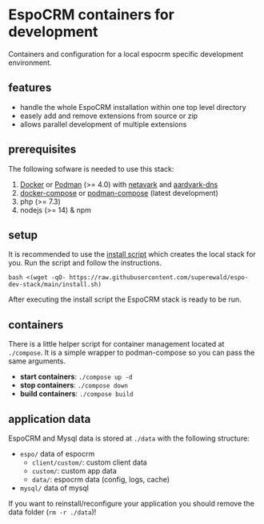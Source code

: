 # EspoCRM containers for development

Containers and configuration for a local espocrm specific development environment. 

## features

- handle the whole EspoCRM installation within one top level directory
- easely add and remove extensions from source or zip
- allows parallel development of multiple extensions

## prerequisites

The following sofware is needed to use this stack:

1. [Docker] or [Podman] (>= 4.0) with [netavark] and [aardvark-dns]
1. [docker-compose] or [podman-compose] (latest development)
1. php (>= 7.3)
1. nodejs (>= 14) & npm

## setup

It is recommended to use the [install script]() which creates the local stack for you. Run the script and follow the instructions.

```
bash <(wget -qO- https://raw.githubusercontent.com/superewald/espo-dev-stack/main/install.sh)
```

After executing the install script the EspoCRM stack is ready to be run. 

## containers

There is a little helper script for container management located at `./compose`. It is a simple wrapper to podman-compose so you can pass the same arguments.

- **start containers**: `./compose up -d`
- **stop containers**: `./compose down`
- **build containers**: `./compose build`

## application data

EspoCRM and Mysql data is stored at `./data` with the following structure:

- `espo/` data of espocrm
    - `client/custom/`: custom client data
    - `custom/`: custom app data
    - `data/`: espocrm data (config, logs, cache)
- `mysql/` data of mysql

If you want to reinstall/reconfigure your application you should remove the data folder (`rm -r ./data`)!

[Docker]: https://www.docker.com/
[docker-compose]: https://docs.docker.com/compose/
[Podman]: https://podman.io/
[podman-compose]: https://github.com/containers/podman-compose
[netavark]: https://github.com/containers/netavark
[aardvark-dns]: https://github.com/containers/aardvark-dns